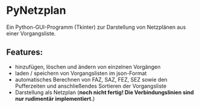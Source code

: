 # PyNetzplan

Ein Python-GUI-Programm (Tkinter) zur Darstellung von Netzplänen aus einer Vorgangsliste.</br>

## Features:
- hinzufügen, löschen und ändern von einzelnen Vorgängen
- laden / speichern von Vorgangslisten im json-Format
- automatisches Berechnen von FAZ, SAZ, FEZ, SEZ sowie den Pufferzeiten und anschließendes Sortieren der Vorgangsliste
- Darstellung als Netzplan (**noch nicht fertig! Die Verbindungslinien sind nur rudimentär implementiert.**)
